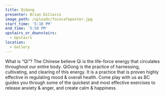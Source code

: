 ```yaml
---
title: QiGong
presenter: Brian DiCiacco
image_path: /uploads/fococafeposter.jpg
start_time: '5:10 PM'
end_time: '5:50 PM'
upstairs_or_downstairs:
  - Upstairs
location:
  - Gallery
---
```


What is “Qi”? The Chinese believe Qi is the life-force energy that circulates throughout our entire body. QiGong is the practice of harnessing, cultivating, and clearing of this energy. It is a practice that is proven highly effective in regulating mood & overall health. Come play with us as BC guides you through some of the quickest and most effective exercises to release anxiety & anger, and create calm & happiness.